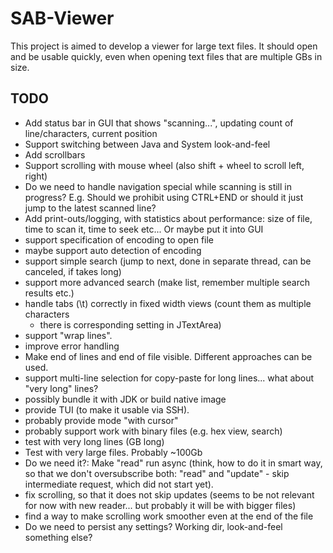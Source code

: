# SAB-Viewer #

This project is aimed to develop a viewer for large text files.
It should open and be usable quickly, even when opening text files that are multiple GBs in size.

## TODO ##
* Add status bar in GUI that shows "scanning...", updating count of line/characters, current position
* Support switching between Java and System look-and-feel
* Add scrollbars
* Support scrolling with mouse wheel (also shift + wheel to scroll left, right)
* Do we need to handle navigation special while scanning is still in progress? 
  E.g. Should we prohibit using CTRL+END or should it just jump to the latest scanned line?
* Add print-outs/logging, with statistics about performance: size of file, time to scan it, time to seek etc... Or maybe put it into GUI
* support specification of encoding to open file
* maybe support auto detection of encoding
* support simple search (jump to next, done in separate thread, can be canceled, if takes long)
* support more advanced search (make list, remember multiple search results etc.)
* handle tabs (\t) correctly in fixed width views (count them as multiple characters 
  - there is corresponding setting in JTextArea)
* support "wrap lines".
* improve error handling
* Make end of lines and end of file visible. Different approaches can be used.
* support multi-line selection for copy-paste for long lines... what about "very long" lines?
* possibly bundle it with JDK or build native image
* provide TUI (to make it usable via SSH).
* probably provide mode "with cursor"
* probably support work with binary files (e.g. hex view, search)
* test with very long lines (GB long)
* Test with very large files. Probably ~100Gb
* Do we need it?: Make "read" run async (think, how to do it in smart way, so that we don't oversubscribe both:
  "read" and "update" - skip intermediate request, which did not start yet).
* fix scrolling, so that it does not skip updates (seems to be not relevant
  for now with new reader... but probably it will be with bigger files)
* find a way to make scrolling work smoother even at the end of the file
* Do we need to persist any settings? Working dir, look-and-feel something else?
